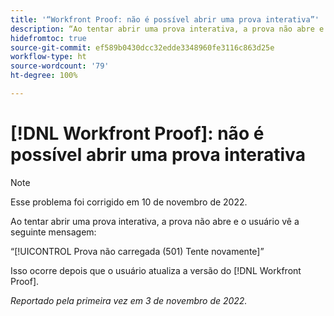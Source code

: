 ```yaml
---
title: '“Workfront Proof: não é possível abrir uma prova interativa”'
description: “Ao tentar abrir uma prova interativa, a prova não abre e o usuário vê uma mensagem de erro.”
hidefromtoc: true
source-git-commit: ef589b0430dcc32edde3348960fe3116c863d25e
workflow-type: ht
source-wordcount: '79'
ht-degree: 100%

---
```



# [!DNL Workfront Proof]: não é possível abrir uma prova interativa

>[!NOTE]
>
>Esse problema foi corrigido em 10 de novembro de 2022.

Ao tentar abrir uma prova interativa, a prova não abre e o usuário vê a seguinte mensagem:

“[!UICONTROL Prova não carregada (501) Tente novamente]”

Isso ocorre depois que o usuário atualiza a versão do [!DNL Workfront Proof].

_Reportado pela primeira vez em 3 de novembro de 2022._

